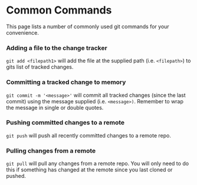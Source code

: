 # Common Commands

This page lists a number of commonly used git commands for your convenience.

### Adding a file to the change tracker

`git add <filepath1>` will add the file at the supplied path (i.e. `<filepath>`) to gits list of tracked changes.

### Committing a tracked change to memory

`git commit -m '<message>'` will commit all tracked changes (since the last commit) using the message supplied (i.e. `<message>)`. Remember to wrap the message in single or double quotes.

### Pushing committed changes to a remote

`git push` will push all recently committed changes to a remote repo.

### Pulling changes from a remote

`git pull` will pull any changes from a remote repo. You will only need to do this if something has changed at the remote since you last cloned or pushed.
